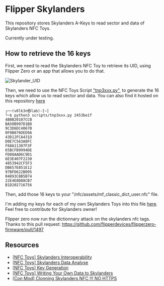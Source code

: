 # Flipper Skylanders

This repository stores Skylanders A-Keys to read sector and data of Skylanders NFC Toys.

Currently under testing.

## How to retrieve the 16 keys 

First, we need to read the Skylanders NFC Toy to retrieve its UID, using Flipper Zero or an app that allows you to do that.

![Skylander_UID](https://user-images.githubusercontent.com/22322762/181916763-dfd7f97f-341e-4cc8-898a-5fd77097573f.png)

Then, we need to use the NFC Toys Script <a href="https://nfc.toys/interop-sky.html">"tnp3xxx.py"</a>, to generate the 16 keys which allow us to read sector and data. You can also find it hosted on this repository <a href="scripts/tnp3xxx.py">here</a>

```
┌──(v0lk3n㉿lab)-[~]
└─$ python3 scripts/tnp3xxx.py 2453be1f
4B0B20107CCB
BA50B997D1B8
9C3D6DC4067B
0F0B876DED9A
43D12FCA431D
D0E7C563A8FC
F68A11307F3F
65BCFB9994DE
FD08AAD6C9D1
6E3E407F2230
4853942CF5F3
DB657E851E12
97BFD622B095
04893C8B5B74
22E4E8D88CB7
B1D202716756
```

Then, add those 16 keys to your "/nfc/assets/mf_classic_dict_user.nfc" file.

I'm adding my keys for each of my own Skylanders Toys into this file <a href="https://github.com/V0lk3n/Flipper-Skylanders/blob/main/nfc/assets/mf_classic_dict_user.nfc">here</a>. Feel free to contribute for Skylanders owner! 

Flipper zero now run the dictionnary attack on the skylanders nfc tags. 
Thanks to this pull request: https://github.com/flipperdevices/flipperzero-firmware/pull/1497

## Resources 

* <a href="https://nfc.toys/interop-sky.html">[NFC Toys] Skylanders Interoperability</a>
* <a href="https://nfc.toys/data-giants.html">[NFC Toys] Skylanders Data Analyse</a>
* <a href="https://nfc.toys/prac-keys.html">[NFC Toys] Key Generation</a>
* <a href="https://nfc.toys/workflow-sky.html">[NFC Toys] Writing Your Own Data to Skylanders</a>
* <a href="http://con-mod.com/skylanders-nfc/">[Con Mod] Clonning Skylanders NFC !!! NO HTTPS</a>
